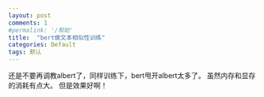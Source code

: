 ```yaml
---
layout: post
comments: 1
#permalink: '/帮助'
title:  "bert做文本相似性训练"
categories: Default
tags: 默认
---
```


还是不要再调教albert了，同样训练下，bert甩开albert太多了。
虽然内存和显存的消耗有点大。
但是效果好啊！

